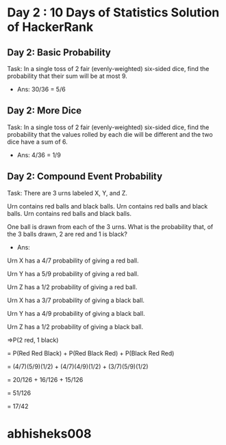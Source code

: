 # Day 2 : 10 Days of Statistics Solution of HackerRank

## Day 2: Basic Probability
  Task: In a single toss of 2 fair (evenly-weighted) six-sided dice, find the probability that their sum will be at most 9.

  - Ans: 30/36 = 5/6

## Day 2: More Dice
  Task: In a single toss of 2 fair (evenly-weighted) six-sided dice, find the probability that the values rolled by each die will be different and the two dice have a sum of 6.

  - Ans: 4/36 = 1/9

## Day 2: Compound Event Probability
  Task: There are 3 urns labeled X, Y, and Z.

  Urn contains red balls and black balls.
  Urn contains red balls and black balls.
  Urn contains red balls and black balls.

  One ball is drawn from each of the 3 urns. What is the probability that, of the 3 balls drawn, 2 are red and 1 is black?

  - Ans:

  Urn X has a 4/7 probability of giving a red ball.
  
  Urn Y has a 5/9 probability of giving a red ball.
  
  Urn Z has a 1/2 probability of giving a red ball.
  

  Urn X has a 3/7 probability of giving a black ball.
  
  Urn Y has a 4/9 probability of giving a black ball.
  
  Urn Z has a 1/2 probability of giving a black ball.
  

  =>P(2 red, 1 black)
  
  = P(Red Red Black) + P(Red Black Red) + P(Black Red Red)
  
  = (4/7)(5/9)(1/2) + (4/7)(4/9)(1/2) + (3/7)(5/9)(1/2)
  
  = 20/126 + 16/126 + 15/126
  
  = 51/126
  
  = 17/42
  
  # abhisheks008
